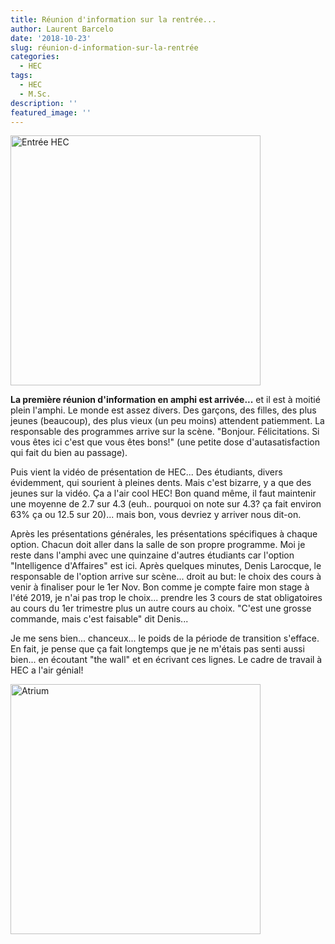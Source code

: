 ```yaml
---
title: Réunion d'information sur la rentrée...
author: Laurent Barcelo
date: '2018-10-23'
slug: réunion-d-information-sur-la-rentrée
categories:
  - HEC
tags:
  - HEC
  - M.Sc.
description: ''
featured_image: ''
---
```


<img src="/post/2018-10-23-réunion-d-information-sur-la-rentrée_files/IMG_5273.jpg" alt="Entrée HEC" width="400px"/>

**La première réunion d'information en amphi est arrivée...**
et il est à moitié plein l'amphi. Le monde est assez divers. Des garçons, des filles, des plus jeunes (beaucoup), des plus vieux (un peu moins) attendent patiemment. La responsable des programmes arrive sur la scène. "Bonjour. Félicitations. Si vous êtes ici c'est que vous êtes bons!" (une petite dose d'autasatisfaction qui fait du bien au passage).

Puis vient la vidéo de présentation de HEC... Des étudiants, divers évidemment, qui sourient à pleines dents. Mais c'est bizarre, y a que des jeunes sur la vidéo. Ça a l'air cool HEC! Bon quand même, il faut maintenir une moyenne de 2.7 sur 4.3 (euh.. pourquoi on note sur 4.3? ça fait environ 63% ça ou 12.5 sur 20)... mais bon, vous devriez y arriver nous dit-on.

Après les présentations générales, les présentations spécifiques à chaque option. Chacun doit aller dans la salle de son propre programme. Moi je reste dans l'amphi avec une quinzaine d'autres étudiants car l'option "Intelligence d'Affaires" est ici. Après quelques minutes, Denis Larocque, le responsable de l'option arrive sur scène... droit au but: le choix des cours à venir à finaliser pour le 1er Nov. Bon comme je compte faire mon stage à l'été 2019, je n'ai pas trop le choix... prendre les 3 cours de stat obligatoires au cours du 1er trimestre plus un autre cours au choix. "C'est une grosse commande, mais c'est faisable" dit Denis... 

Je me sens bien... chanceux... le poids de la période de transition s'efface. En fait, je pense que ça fait longtemps que je ne m'étais pas senti aussi bien... en écoutant "the wall" et en écrivant ces lignes. Le cadre de travail à HEC a l'air génial!

<img src="/post/2018-10-23-réunion-d-information-sur-la-rentrée_files/IMG_2079.jpg" alt="Atrium" width="400px"/>

